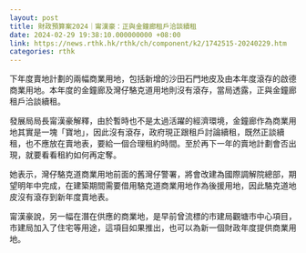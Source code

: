 ```yaml
---
layout: post
title: 財政預算案2024｜甯漢豪：正與金鐘廊租戶洽談續租
date: 2024-02-29 19:38:10.000000000 +08:00
link: https://news.rthk.hk/rthk/ch/component/k2/1742515-20240229.htm
categories: rthk
---
```


下年度賣地計劃的兩幅商業用地，包括新增的沙田石門地皮及由本年度滾存的啟德商業用地。本年度的金鐘廊及灣仔駱克道用地則沒有滾存，當局透露，正與金鐘廊租戶洽談續租。

發展局局長甯漢豪解釋，由於暫時也不是太過活躍的經濟環境，金鐘廊作為商業用地其實是一塊「寶地」，因此沒有滾存，政府現正跟租戶討論續租，既然正談續租，也不應放在賣地表，要給一個合理租約時間。至於再下一年的賣地計劃會否出現，就要看看租約如何再定奪。

她表示，灣仔駱克道商業用地前面的舊灣仔警署，將會改建為國際調解院總部，期望明年中完成，在建築期間需要借用駱克道商業用地作為後援用地，因此駱克道地皮沒有滾存到新年度賣地表。

甯漢豪說，另一幅在潛在供應的商業地，是早前曾流標的市建局觀塘市中心項目，市建局加入了住宅等用途，這項目如果推出，也可以為新一個財政年度提供商業用地。
